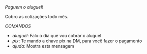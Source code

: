 *Paguem o aluguel!*

Cobro as cotizações todo mês.

*COMANDOS*
- *aluguel*: Falo o dia que vou cobrar o aluguel
- *pix*: Te mando a chave pix na DM, para você fazer o pagamento
- *ajuda*: Mostra esta mensagem